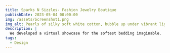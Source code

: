 ```yaml
---
title: Sparks N Sizzles- Fashion Jewelry Boutique
publishDate: 2023-05-04 00:00:00
img: /assets/Screenshot1.png
img_alt: Pearls of silky soft white cotton, bubble up under vibrant lighting
description: |
  We developed a virtual showcase for the softest bedding imaginable.
tags:
  - Design
---
```



